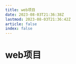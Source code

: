 ```yaml
---
title: web项目
date: 2023-08-03T21:36:38Z
lastmod: 2023-08-03T21:36:42Z
article: false
index: false
---
```


# web项目

　　‍

　　‍
